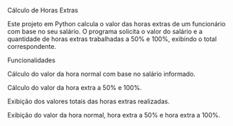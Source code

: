 Cálculo de Horas Extras

Este projeto em Python calcula o valor das horas extras de um funcionário com base no seu salário.
O programa solicita o valor do salário e a quantidade de horas extras trabalhadas a 50% e 100%, exibindo o total correspondente.

Funcionalidades

Cálculo do valor da hora normal com base no salário informado.

Cálculo do valor da hora extra a 50% e 100%.

Exibição dos valores totais das horas extras realizadas.

Exibição do valor da hora normal, hora extra a 50% e hora extra a 100%.
